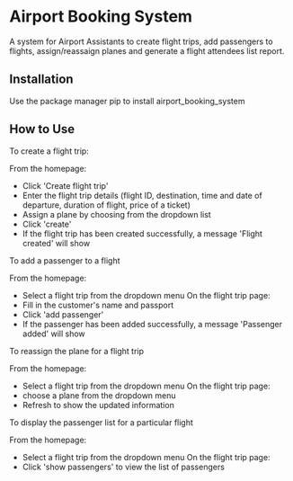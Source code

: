 # Airport Booking System
A system for Airport Assistants to create flight trips, add passengers to flights, assign/reassaign planes and generate a flight attendees list report.

## Installation
Use the package manager pip to install airport_booking_system

## How to Use
To create a flight trip:

From the homepage:
* Click 'Create flight trip'
* Enter the flight trip details (flight ID, destination, time and date of departure, duration of flight, price of a ticket)
* Assign a plane by choosing from the dropdown list
* Click 'create'
* If the flight trip has been created successfully, a message 'Flight created' will show

To add a passenger to a flight

From the homepage:
* Select a flight trip from the dropdown menu
On the flight trip page:
* Fill in the customer's name and passport
* Click 'add passenger'
* If the passenger has been added successfully, a message 'Passenger added' will show

To reassign the plane for a flight trip

From the homepage:
* Select a flight trip from the dropdown menu
On the flight trip page:
*  choose a plane from the dropdown menu
* Refresh to show the updated information

To display the passenger list for a particular flight

From the homepage:
* Select a flight trip from the dropdown menu
On the flight trip page:
* Click 'show passengers' to view the list of passengers
